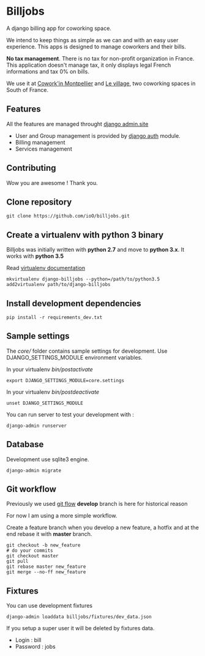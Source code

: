 Billjobs
========

A django billing app for coworking space.

We intend to keep things as simple as we can and with an easy user experience. This apps is designed to manage 
coworkers and their bills.

**No tax management**. There is no tax for non-profit organization in France. This application doesn't manage tax, it 
    only displays legal French informations and tax 0% on bills.

We use it at [Cowork'in Montpellier](www.coworkinmontpellier.org) and [Le village](http://www.levillage.co/), two 
coworking spaces in South of France.

Features
--------

All the features are managed throught [django admin.site](https://docs.djangoproject.com/en/1.8/ref/contrib/admin/)

- User and Group management is provided by [django auth](https://docs.djangoproject.com/en/dev/topics/auth/) module.
- Billing management
- Services management

Contributing
------------

Wow you are awesome ! Thank you.

## Clone repository

```shell
git clone https://github.com/ioO/billjobs.git
```

## Create a virtualenv with python 3 binary

Billjobs was initially written with **python 2.7** and move to **python 3.x**. It works with **python 3.5**

Read [virtualenv documentation](http://virtualenvwrapper.readthedocs.org/en/latest/ "Virtualenv")

```shell
mkvirtualenv django-billjobs --python=/path/to/python3.5
add2virtualenv path/to/django-billjobs
```

## Install development dependencies

```shell
pip install -r requirements_dev.txt
```

## Sample settings

The *core/* folder contains sample settings for development. Use DJANGO_SETTINGS_MODULE environment variables.

In your virtualenv *bin/postactivate*
```shell
export DJANGO_SETTINGS_MODULE=core.settings
```

In your virtualenv *bin/postdeactivate*
```shell
unset DJANGO_SETTINGS_MODULE
```

You can run server to test your development with :
```shell
django-admin runserver
```

## Database

Development use sqlite3 engine.
```shell
django-admin migrate
```

## Git workflow

Previously we used [git flow](http://nvie.com/posts/a-successful-git-branching-model/)
**develop** branch is here for historical reason

For now I am using a more simple workflow.

Create a feature branch when you develop a new feature, a hotfix and at the end rebase it with **master** branch.

```shell
git checkout -b new_feature
# do your commits
git checkout master
git pull
git rebase master new_feature
git merge --no-ff new_feature
```

## Fixtures

You can use development fixtures
```shell
django-admin loaddata billjobs/fixtures/dev_data.json
```

If you setup a super user it will be deleted by fixtures data.
- Login : bill
- Password : jobs
